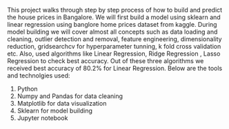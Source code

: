 This project walks through step by step process of how to build and predict the house prices in Bangalore. We will first build a model using sklearn and linear regression using banglore home prices dataset from kaggle. During model building we will cover almost all concepts such as data loading and cleaning, outlier detection and removal, feature engineering, dimensionality reduction, gridsearchcv for hyperparameter tunning, k fold cross validation etc. Also, used algorithms like Linear Regression, Ridge Regression , Lasso Regression to check best accuracy. Out of these three algorithms we received best accuracy of 80.2% for Linear Regression.
Below are the tools and technolgies used:
1.	Python
2.	Numpy and Pandas for data cleaning
3.	Matplotlib for data visualization
4.	Sklearn for model building
5.	Jupyter notebook
